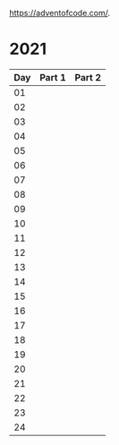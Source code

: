 https://adventofcode.com/.

# 2021

| Day       | Part 1          | Part 2 |
| ------------- |:-------------:| -----:|
| 01     |  |  |
| 02     |  |  |
| 03     |  |  |
| 04     |  |  |
| 05     |  |  |
| 06     |  |  |
| 07     |  |  |
| 08     |  |  |
| 09     |  |  |
| 10     |  |  |
| 11     |  |  |
| 12     |  |  |
| 13     |  |  |
| 14     |  |  |
| 15     |  |  |
| 16     |  |  |
| 17     |  |  |
| 18     |  |  |
| 19     |  |  |
| 20     |  |  |
| 21     |  |  |
| 22     |  |  |
| 23     |  |  |
| 24     |  |  |